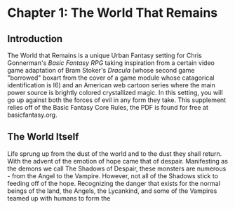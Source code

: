 # Chapter 1: The World That Remains
## Introduction
The World that Remains is a unique Urban Fantasy setting for Chris Gonnerman's *Basic Fantasy RPG* taking inspiration from a certain video game adaptation of Bram Stoker's *Dracula* (whose second game "borrowed" boxart from the cover of a game module whose catagorical identification is I6) and an American web cartoon series where the main power source is brightly colored crystallized magic. In this setting, you will go up against both the forces of evil in any form they take. This supplement relies off of the Basic Fantasy Core Rules, the PDF is found for free at basicfantasy.org.

## The World Itself
Life sprung up from the dust of the world and to the dust they shall return. With the advent of the emotion of hope came that of despair. Manifesting as the demons we call The Shadows of Despair, these monsters are numerous - from the Angel to the Vampire. However, not all of the Shadows stick to feeding off of the hope. Recognizing the danger that exists for the normal beings of the land, the Angels, the Lycankind, and some of the Vampires teamed up with humans to form the 